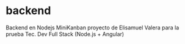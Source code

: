 # backend
Backend en Nodejs MiniKanban proyecto de Elisamuel Valera para la prueba Tec. Dev Full Stack (Node.js + Angular)
